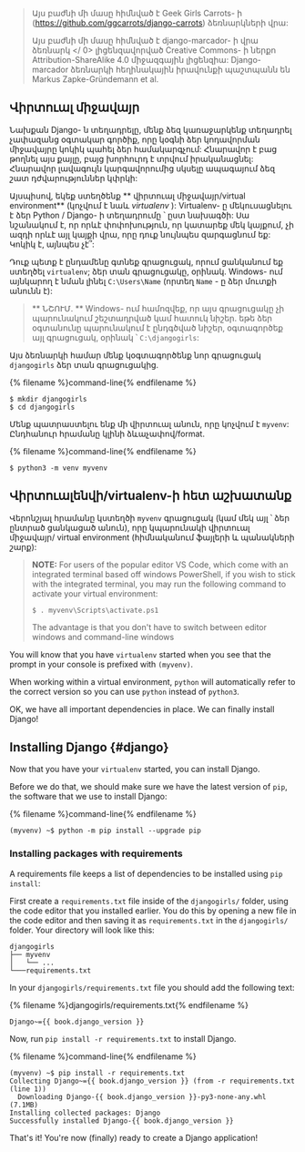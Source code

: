 > Այս բաժնի մի մասը հիմնված է Geek Girls Carrots- ի (https://github.com/ggcarrots/django-carrots) ձեռնարկների վրա:
> 
> Այս բաժնի մի մասը հիմնված է  django-marcador- ի վրա ձեռնարկ </ 0> լիցենզավորված Creative Commons- ի ներքո Attribution-ShareAlike 4.0 միջազգային լիցենզիա: Django-marcador ձեռնարկի հեղինակային իրավունքի պաշտպանն են Markus Zapke-Gründemann et al.</p> </blockquote> 
> 
> ## Վիրտուալ միջավայր
> 
> Նախքան Django- ն տեղադրելը, մենք ձեզ կառաջարկենք տեղադրել չափազանց օգտակար գործիք, որը կօգնի ձեր կոդավորման միջավայրը կոկիկ պահել ձեր համակարգչում: Հնարավոր է բաց թողնել այս քայլը, բայց խորհուրդ է տրվում իրականացնել: Հնարավոր լավագույն կարգավորումից սկսելը ապագայում ձեզ շատ դժվարություններ կփրկի:
> 
> Այսպիսով, եկեք ստեղծենք ** վիրտուալ միջավայր/virtual environment** (կոչվում է նաև *virtualenv* ): Virtualenv- ը մեկուսացնելու է ձեր Python / Django- ի տեղադրումը ՝ ըստ նախագծի: Սա նշանակում է, որ որևէ փոփոխություն, որ կատարեք մեկ կայքում, չի ազդի որևէ այլ կայքի վրա, որը դուք նույնպես զարգացնում եք: Կոկիկ է, այնպես չէ՞:
> 
> Դուք պետք է ընդամենը գտնեք գրացուցակ, որում ցանկանում եք ստեղծել `virtualenv`; ձեր տան գրացուցակը, օրինակ. Windows- ում այն ​​կարող է նման լինել `C:\Users\Name` (որտեղ ` Name ` - ը ձեր մուտքի անունն է):
> 
> > ** ՆՇՈՒՄ. ** Windows- ում համոզվեք, որ այս գրացուցակը չի պարունակում շեշտադրված կամ հատուկ նիշեր. եթե ձեր օգտանունը պարունակում է ընդգծված նիշեր, օգտագործեք այլ գրացուցակ, օրինակ ՝ `C:\djangogirls`:
> 
> Այս ձեռնարկի համար մենք կօգտագործենք նոր գրացուցակ ` djangogirls ` ձեր տան գրացուցակից.
> 
> {% filename %}command-line{% endfilename %}
> 
>     $ mkdir djangogirls
>     $ cd djangogirls
>     
> 
> Մենք պատրաստելու ենք մի վիրտուալ անուն, որը կոչվում է ` myvenv `: Ընդհանուր հրամանը կլինի ձևաչափով/format.
> 
> {% filename %}command-line{% endfilename %}
> 
>     $ python3 -m venv myvenv
>     
> 
> <!--sec data-title="Virtual environment: Windows" data-id="virtualenv_installation_windows"
data-collapse=true ces-->
> 
> Նոր `virtualenv` ստեղծելու համար հարկավոր է բացել հրամանի տողը և գործարկել `python -m venv myvenv`: Դա կունենա այսպիսի տեսք.
> 
> {% filename %}command-line{% endfilename %}
> 
>     C:\Users\Name\djangogirls> python -m venv myvenv
>     
> 
> Որտեղ ` myvenv ` - ը ձեր `virtualenv` անունն է: Կարող եք օգտագործել ցանկացած այլ անուն, բայց հավատարիմ մնացեք փոքրատառերին և մի օգտագործեք բացատներ, շեշտադրումներ կամ հատուկ նիշեր: Լավ է նաև, որ անունը կարճ մնա. Դուք դեռ շատ կանդրադառնաք դրան:
> 
> <!--endsec-->
> 
> <!--sec data-title="Virtual environment: Linux and OS X" data-id="virtualenv_installation_linuxosx"
data-collapse=true ces-->
> 
> Մենք կարող ենք ստեղծել ` virtualenv ` ինչպես Linux- ի, այնպես էլ OS X- ի վրա ՝ գործարկելով `python3 -m venv myvenv`: Դա կունենա այսպիսի տեսք.
> 
> {% filename %}command-line{% endfilename %}
> 
>     $ python3 -m venv myvenv
>     
> 
> ` myvenv ` - ը ձեր `virtualenv` անունն է: Կարող եք օգտագործել ցանկացած այլ անուն, բայց հավատարիմ մնացեք փոքրատառերին և բացատներ մի օգտագործեք: Լավ է նաև, որ անունը կարճ մնա. Դուք դեռ շատ կանդրադառնաք դրան:
> 
> > ** ՆՇՈՒՄ. ** Debian / Ubuntu- ի որոշ տարբերակների վրա կարող եք ստանալ հետևյալ սխալը.
> > 
> > {% filename %}command-line{% endfilename %}
> > 
> >     The virtual environment was not created successfully because ensurepip is not available.  On Debian/Ubuntu systems, you need to install the python3-venv package using the following command.
> >        apt install python3-venv
> >     You may need to use sudo with that command.  After installing the python3-venv package, recreate your virtual environment.
> >     
> > 
> > Այս դեպքում հետևեք վերը նշված հրահանգներին և տեղադրեք ` python3-venv ` փաթեթը. {% filename %}command-line{% endfilename %}
> > 
> >     $ sudo apt install python3-venv
> >     
> > 
> > ** ՆՇՈՒՄ. ** Debian / Ubuntu- ի որոշ տարբերակներում վիրտուալ միջավայր նախաձեռնելիս այն տալիս է հետևյալ սխալը.
> > 
> > {% filename %}command-line{% endfilename %}
> > 
> >     Error: Command '['/home/eddie/Slask/tmp/venv/bin/python3', '-Im', 'ensurepip', '--upgrade', '--default-pip']' returned non-zero exit status 1
> >     
> > 
> > Այս խնդրը շրջանցելու համար օգտագործեք ` virtualenv ` հրամանը:
> > 
> > {% filename %}command-line{% endfilename %}
> > 
> >     $ sudo apt install python-virtualenv
> >     $ virtualenv --python=python{{ book.py_version }} myvenv
> >     
> > 
> > **Նշում** Եթե նման սխալ եք ստանում
> > 
> > {% filename %}command-line{% endfilename %}
> > 
> >     E: Unable to locate package python3-venv
> >     
> > 
> > փոխարենը բաց թող
> > 
> > {% filename %}command-line{% endfilename %}
> > 
> >     sudo apt install python{{ book.py_version }}-venv
> >     
> 
> <!--endsec-->
> 
> ## Վիրտուալենվի/virtualenv-ի հետ աշխատանք
> 
> Վերոնշյալ հրամանը կստեղծի ` myvenv ` գրացուցակ (կամ մեկ այլ ՝ ձեր ընտրած ցանկացած անուն), որը կպարունակի վիրտուալ միջավայր/ virtual environment (հիմնականում ֆայլերի և պանակների շարք):
> 
> <!--sec data-title="Working with virtualenv: Windows" data-id="virtualenv_windows"
data-collapse=true ces-->
> 
> Սկսեք ձեր վիրտուալ միջավայրը/virtual environment-ը `գործարկելով.
> 
> {% filename %}command-line{% endfilename %}
> 
>     C:\Users\Name\djangogirls> myvenv\Scripts\activate
>     
> 
> > ** Նշում. ** Windows 10-ի դեպքում Windows PowerShell- ում կարող է ստացվել սխալի հաղորդագրություն, որում ասվում է, որ `execution of scripts is disabled on this system/սցենարը անջատված է այս համակարգում` In this case, open another Windows PowerShell with the "Run as Administrator" option. Then try typing the following command before starting your virtual environment:
> > 
> > {% filename %}command-line{% endfilename %}
> > 
> >     C:\WINDOWS\system32> Set-ExecutionPolicy -ExecutionPolicy RemoteSigned
> >         Execution Policy Change
> >         The execution policy helps protect you from scripts that you do not trust. Changing the execution policy might expose you to the security risks described in the about_Execution_Policies help topic at http://go.microsoft.com/fwlink/?LinkID=135170. Do you want to change the execution policy? [Y] Yes  [A] Yes to All  [N] No  [L] No to All  [S] Suspend  [?] Help (default is "N"): A
> >     
> 
> <!-- (This comment separates the two blockquote blocks, so that GitBook and Crowdin don't merge them into a single block.) -->
> 
> > **NOTE:** For users of the popular editor VS Code, which come with an integrated terminal based off windows PowerShell, if you wish to stick with the integrated terminal, you may run the following command to activate your virtual environment:
> > 
> >     $ . myvenv\Scripts\activate.ps1
> >     
> > 
> > The advantage is that you don't have to switch between editor windows and command-line windows
> 
> <!--endsec-->
> 
> <!--sec data-title="Working with virtualenv: Linux and OS X" data-id="virtualenv_linuxosx"
data-collapse=true ces-->
> 
> Start your virtual environment by running:
> 
> {% filename %}command-line{% endfilename %}
> 
>     $ source myvenv/bin/activate
>     
> 
> Remember to replace `myvenv` with your chosen `virtualenv` name!
> 
> > **NOTE:** sometimes `source` might not be available. In those cases try doing this instead:
> > 
> > {% filename %}command-line{% endfilename %}
> > 
> >     $ . myvenv/bin/activate
> >     
> 
> <!--endsec-->
> 
> You will know that you have `virtualenv` started when you see that the prompt in your console is prefixed with `(myvenv)`.
> 
> When working within a virtual environment, `python` will automatically refer to the correct version so you can use `python` instead of `python3`.
> 
> OK, we have all important dependencies in place. We can finally install Django!
> 
> ## Installing Django {#django}
> 
> Now that you have your `virtualenv` started, you can install Django.
> 
> Before we do that, we should make sure we have the latest version of `pip`, the software that we use to install Django:
> 
> {% filename %}command-line{% endfilename %}
> 
>     (myvenv) ~$ python -m pip install --upgrade pip
>     
> 
> ### Installing packages with requirements
> 
> A requirements file keeps a list of dependencies to be installed using `pip install`:
> 
> First create a `requirements.txt` file inside of the `djangogirls/` folder, using the code editor that you installed earlier. You do this by opening a new file in the code editor and then saving it as `requirements.txt` in the `djangogirls/` folder. Your directory will look like this:
> 
>     djangogirls
>     ├── myvenv
>     │   └── ...
>     └───requirements.txt
>     
> 
> In your `djangogirls/requirements.txt` file you should add the following text:
> 
> {% filename %}djangogirls/requirements.txt{% endfilename %}
> 
>     Django~={{ book.django_version }}
>     
> 
> Now, run `pip install -r requirements.txt` to install Django.
> 
> {% filename %}command-line{% endfilename %}
> 
>     (myvenv) ~$ pip install -r requirements.txt
>     Collecting Django~={{ book.django_version }} (from -r requirements.txt (line 1))
>       Downloading Django-{{ book.django_version }}-py3-none-any.whl (7.1MB)
>     Installing collected packages: Django
>     Successfully installed Django-{{ book.django_version }}
>     
> 
> <!--sec data-title="Installing Django: Windows" data-id="django_err_windows"
data-collapse=true ces-->
> 
> > If you get an error when calling pip on Windows platform, please check if your project pathname contains spaces, accents or special characters (for example, `C:\Users\User Name\djangogirls`). If it does, please consider using another place without spaces, accents or special characters (suggestion: `C:\djangogirls`). Create a new virtualenv in the new directory, then delete the old one and try the above command again. (Moving the virtualenv directory won't work since virtualenv uses absolute paths.)
> 
> <!--endsec-->
> 
> <!--sec data-title="Installing Django: Windows 8 and Windows 10" data-id="django_err_windows8and10"
data-collapse=true ces-->
> 
> > Your command line might freeze after when you try to install Django. If this happens, instead of the above command use:
> > 
> > {% filename %}command-line{% endfilename %}
> > 
> >     C:\Users\Name\djangogirls> python -m pip install -r requirements.txt
> >     
> 
> <!--endsec-->
> 
> <!--sec data-title="Installing Django: Linux" data-id="django_err_linux"
data-collapse=true ces-->
> 
> > If you get an error when calling pip on Ubuntu 12.04 please run `python -m pip install -U --force-reinstall pip` to fix the pip installation in the virtualenv.
> 
> <!--endsec-->
> 
> That's it! You're now (finally) ready to create a Django application!